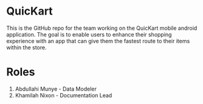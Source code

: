 # QuicKart
This is the GitHub repo for the team working on the QuicKart mobile android application. The goal is to enable users to enhance their shopping experience with an app that can give them the fastest route to their items within the store.


# Roles
 
1. Abdullahi Munye - Data Modeler
2. Khamilah Nixon - Documentation Lead
